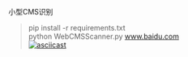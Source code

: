 小型CMS识别
>pip install -r requirements.txt   
>python WebCMSScanner.py www.baidu.com     
[![asciicast](https://asciinema.org/a/7BjBjx2UEgYwy0zzzoBD9FXV8.svg)](https://asciinema.org/a/7BjBjx2UEgYwy0zzzoBD9FXV8)
